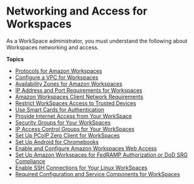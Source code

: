 # Networking and Access for Workspaces<a name="amazon-workspaces-networking"></a>

As a WorkSpace administrator, you must understand the following about Workspaces networking and access\.

**Topics**
+ [Protocols for Amazon Workspaces](amazon-workspaces-protocols.md)
+ [Configure a VPC for Workspaces](amazon-workspaces-vpc.md)
+ [Availability Zones for Amazon Workspaces](azs-workspaces.md)
+ [IP Address and Port Requirements for Workspaces](workspaces-port-requirements.md)
+ [Amazon Workspaces Client Network Requirements](workspaces-network-requirements.md)
+ [Restrict WorkSpaces Access to Trusted Devices](trusted-devices.md)
+ [Use Smart Cards for Authentication](smart-cards.md)
+ [Provide Internet Access from Your WorkSpace](amazon-workspaces-internet-access.md)
+ [Security Groups for Your WorkSpaces](amazon-workspaces-security-groups.md)
+ [IP Access Control Groups for Your WorkSpaces](amazon-workspaces-ip-access-control-groups.md)
+ [Set Up PCoIP Zero Client for WorkSpaces](set-up-pcoip-zero-client.md)
+ [Set Up Android for Chromebooks](set-up-android-chromebook.md)
+ [Enable and Configure Amazon Workspaces Web Access](web-access.md)
+ [Set Up Amazon Workspaces for FedRAMP Authorization or DoD SRG Compliance](fips-encryption.md)
+ [Enable SSH Connections for Your Linux WorkSpaces](connect-to-linux-workspaces-with-ssh.md)
+ [Required Configuration and Service Components for WorkSpaces](required-service-components.md)